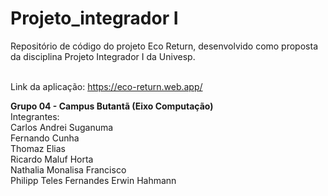 # Projeto_integrador I

Repositório de código do projeto Eco Return, desenvolvido como proposta da disciplina Projeto Integrador I da Univesp. <br><br>

Link da aplicação: https://eco-return.web.app/

**Grupo 04 - Campus Butantã (Eixo Computação)** <br>
Integrantes: <br>
Carlos Andrei Suganuma <br>
Fernando Cunha <br>
Thomaz Elias <br>
Ricardo Maluf Horta <br>
Nathalia Monalisa Francisco <br>
Philipp Teles Fernandes Erwin Hahmann <br>
